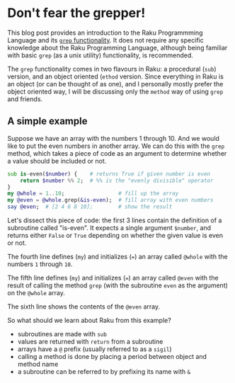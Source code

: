 # Don't fear the grepper!

This blog post provides an introduction to the Raku Programmming Language and its [`grep` functionality](https://docs.raku.org/routine/grep#(List)_routine_grep).  It does not require any specific knowledge about the Raku Programming Language, although being familiar with basic `grep` (as a unix utility) functionality, is recommended.

The `grep` functionality comes in two flavours in Raku: a procedural (`sub`) version, and an object oriented (`ethod` version.  Since everything in Raku is an object (or can be thought of as one), and I personally mostly prefer the object oriented way, I will be discussing only the `method` way of using `grep` and friends.

## A simple example

Suppose we have an array with the numbers 1 through 10.  And we would like to put the even numbers in another array.  We can do this with the `grep` method, which takes a piece of code as an argument to determine whether a value should be included or not.
```raku
sub is-even($number) {    # returns True if given number is even
    return $number %% 2;  # %% is the "evenly divisible" operator
}
my @whole = 1..10;                 # fill up the array
my @even = @whole.grep(&is-even);  # fill array with even numbers
say @even;  # [2 4 6 8 10];        # show the result
```
Let's dissect this piece of code: the first 3 lines contain the definition of a subroutine called "is-even".  It expects a single argument `$number`, and returns either `False` or `True` depending on whether the given value is even or not.

The fourth line defines (`my`) and initializes (`=`) an array called `@whole` with the numbers `1` through `10`.

The fifth line defines (`my`) and initializes (`=`) an array called `@even` with the result of calling the method `grep` (with the subroutine `even` as the argument) on the `@whole` array.

The sixth line shows the contents of the `@even` array.

So what should we learn about Raku from this example?

- subroutines are made with `sub`
- values are returned with `return` from a subroutine
- arrays have a `@` prefix (usually referred to as a `sigil`)
- calling a method is done by placing a period between object and method name
- a subroutine can be referred to by prefixing its name with `&`


